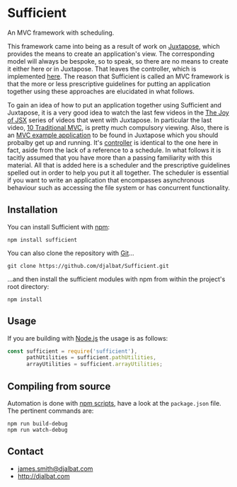 # Sufficient

An MVC framework with scheduling.

This framework came into being as a result of work on [Juxtapose](https://github.com/djalbat/Juxtapose), which provides the means to create an application's view. The corresponding model will always be bespoke, so to speak, so there are no means to create it either here or in Juxtapose. That leaves the controller, which is implemented [here](https://github.com/djalbat/Sufficient/blob/master/es6/controller.js). The reason that Sufficient is called an MVC framework is that the more or less prescriptive guidelines for putting an application together using these approaches are elucidated in what follows.
 
To gain an idea of how to put an application together using Sufficient and Juxtapose, it is a very good idea to watch the last few videos in the [The Joy of JSX](https://vimeo.com/album/4562013) series of videos that went with Juxtapose. In particular the last video, [10 Traditional MVC](https://vimeo.com/album/4562013/video/227405572), is pretty much compulsory viewing. Also, there is an [MVC example application](https://github.com/djalbat/Juxtapose/blob/master/es6/examples/mvcApp.js) to be found in Juxtapose which you should probalby get up and running. It's [controller](https://github.com/djalbat/Juxtapose/blob/master/es6/examples/mvcApp/controller.js) is identical to the one here in fact, aside from the lack of a reference to a schedule. In what follows it is tacitly assumed that you have more than a passing familiarity with this material. All that is added here is a scheduler and the prescriptive guidelines spelled out in order to help you put it all together. The scheduler is essential if you want to write an application that encompasses asynchronous behaviour such as accessing the file system or has concurrent functionality.  

## Installation

You can install Sufficient with [npm](https://www.npmjs.com/):

    npm install sufficient

You can also clone the repository with [Git](https://git-scm.com/)...

    git clone https://github.com/djalbat/Sufficient.git

...and then install the sufficient modules with npm from within the project's root directory:

    npm install

## Usage

If you are building with [Node.js](http://nodejs.org) the usage is as follows:

```js
const sufficient = require('sufficient'),
      pathUtilities = sufficient.pathUtilities,
      arrayUtilities = sufficient.arrayUtilities;
```

## Compiling from source

Automation is done with [npm scripts](https://docs.npmjs.com/misc/scripts), have a look at the `package.json` file. The pertinent commands are:

    npm run build-debug
    npm run watch-debug

## Contact

- james.smith@djalbat.com
- http://djalbat.com
